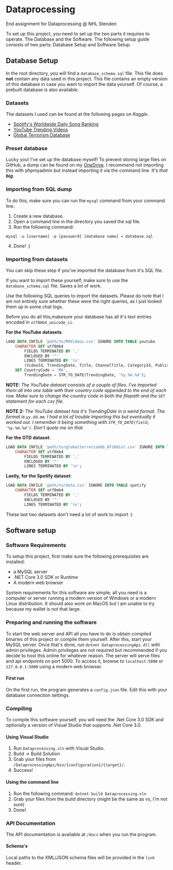 # Dataprocessing
End assignment for Dataprocessing @ NHL Stenden

To set up this project, you need to set up the two parts it requires to operate. The Database and the Software. The following setup guide consists of two parts: Database Setup and Software Setup.

## Database Setup
In the root directory, you will find a `database_schema.sql` file. This file does **not** contain any data used in this project. This file contains an empty version of this database in case you want to import the data yourself. Of course, a prebuilt database is also available.

### Datasets
The datasets I used can be found at the following pages on *Kaggle*.
- [Spotify's Worldwide Daily Song Ranking](https://www.kaggle.com/edumucelli/spotifys-worldwide-daily-song-ranking)
- [YouTube Trending Videos](https://www.kaggle.com/datasnaek/youtube-new)
- [Global Terrorism Database](https://www.kaggle.com/START-UMD/gtd)

### Preset database
Lucky you! I've set up the database myself! To prevent storing large files on GitHub, a dump can be found on my [OneDrive](https://newuniversity-my.sharepoint.com/:u:/g/personal/ryan_de_jonge_student_nhlstenden_com/Ee6t_UjXR7VKoG89icNRFwoBll7kllj1FewMUNaHtzY_9A?e=0cYXSX). I recommend not importing this with phpmyadmin but instead importing it via the command line. It's _that **big**_.

### Importing from SQL dump
To do this, make sure you can run the `mysql` command from your command line.
1. Create a new database.
2. Open a command line in the directory you saved the sql file.
3. Run the following command: 
```
mysql -u [username] -p [password] [database name] < database.sql
```
4. Done! :)

### Importing from datasets
You can skip these step if you've imported the database from it's SQL file.

If you want to import these yourself, make sure to use the `database_schema.sql` file. Saves a _lot_ of work.

Use the following SQL queries to import the datasets. Please do note that I am not entirely sure whether these were the right queries, as I just looked them up in some chat logs. 

Before you do all this,makesure your database has all it's text entries encoded in `utf8mb4_unicode_ci`.

**For the YouTube datasets**:
```sql
LOAD DATA INFILE 'path/to/MXVideos.csv' IGNORE INTO TABLE youtube
    CHARACTER SET utf8mb4
        FIELDS TERMINATED BY ','
        ENCLOSED BY '"'
        LINES TERMINATED BY '\n'
        (VideoId, TrendingDate, Title, ChannelTitle, CategoryId, PublishTime, Tags, Views, Likes, Dislikes, CommentCount, ThumbnailLink, CommentsDisabled, RatingsDisabled, VideoErrorOrRemoved, Description)
    SET CountryCode = 'MX',
        TrendingDate = STR_TO_DATE(TrendingDate, '%y.%m.%d');
```
**NOTE:** *The YouTube dataset consists of a couple of files. I've imported them all into one table with their country code appended to the end of each row. Make sure to change the country code in both the filepath and the `SET` statement for each csv file.*

**NOTE 2:** *The YouTube dataset has it's TrendingDate in a weird format. The format is `yy.dd.mm`. I had a lot of trouble importing this but eventually it worked out. I remember it being something with `STR_TO_DATE(field, '%y.%m.%d')`. Don't quote me on that.*

**For the GTD dataset**:
```sql
LOAD DATA INFILE 'path/to/globalterrorismdb_0718dist.csv' IGNORE INTO TABLE gtd
    CHARACTER SET utf8mb4
        FIELDS TERMINATED BY ','
        ENCLOSED BY '"'
        LINES TERMINATED BY '\n';
```

**Lastly, for the Spotify dataset**:
```sql
LOAD DATA INFILE 'path/to/data.csv' IGNORE INTO TABLE spotify
    CHARACTER SET utf8mb4
        FIELDS TERMINATED BY ','
        ENCLOSED BY '"'
        LINES TERMINATED BY '\n';
```
These last two datasets don't need a lot of work to import :)

## Software setup
### Software Requirements
To setup this project, first make sure the following prerequisites are installed:
- a MySQL server
- .NET Core 3.0 SDK or Runtime
- A modern web browser

System requirements for this software are simple, all you need is a computer or server running a modern version of Windows or a modern Linux distribution. It should also work on MacOS but I am unable to try because my wallet is not that large. 

### Preparing and running the software
To start the web server and API all you have to do is obtain compiled binaries of this project or compile them yourself. After this, start your MySQL server. Once that's done, run `dotnet DataprocessingApi.dll` with admin privileges. Admin privileges are not required but recommended if you decide to host this online for whatever reason. The server will serve files and api endpoints on port 5000. To access it, browse to `localhost:5000` or `127.0.0.1:5000` using a modern web browser.

#### First run
On the first run, the program generates a `config.json` file. Edit this with your database connection settings.

### Compiling
To compile this software yourself, you will need the .Net Core 3.0 SDK and optionally a version of Visual Studio that supports .Net Core 3.0.

#### Using Visual Studio
1. Run `Dataprocessing.sln` with Visual Studio.
2. Build -> Build Solution
3. Grab your files from `/DataprocessingApi/bin/{configuration}/{target}/`.
4. Success!

#### Using the command line
1. Run the following command: `dotnet build Dataprocessing.sln`
2. Grab your files from the build directory (might be the same as vs, I'm not sure)
3. Done!

### API Documentation
The API documentation is available at `/docs` when you run the program.

#### Schema's
Local paths to the XML/JSON schema files will be provided in the `link` header.